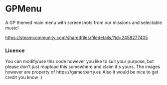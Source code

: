 # GPMenu
A GP themed main menu with screenshots from our missions and selectable music!

https://steamcommunity.com/sharedfiles/filedetails/?id=2458277405

<h3>Licence</h3>
You can modify/use this code however you like to suit your purpose, but please don't just reupload this somewhere and claim it's yours.
The images however are property of https://gamerparty.eu
Also it would be nice to get credit you know :)
